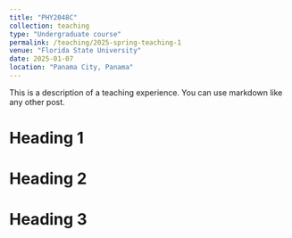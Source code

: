 ```yaml
---
title: "PHY2048C"
collection: teaching
type: "Undergraduate course"
permalink: /teaching/2025-spring-teaching-1
venue: "Florida State University"
date: 2025-01-07
location: "Panama City, Panama"
---
```


This is a description of a teaching experience. You can use markdown like any other post.

Heading 1
======

Heading 2
======

Heading 3
======
